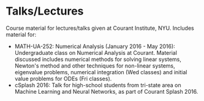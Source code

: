 # Talks/Lectures

Course material for lectures/talks given at Courant Institute, NYU. Includes material for:

* MATH-UA-252: Numerical Analysis (January 2016 - May 2016): Undergraduate class on Numerical Analysis at Courant. Material discussed includes numerical methods for solving linear systems, Newton's method and other techniques for non-linear systems, eigenvalue problems, numerical integration (Wed classes) and initial value problems for ODEs (Fri classes).
* cSplash 2016: Talk for high-school students from tri-state area on Machine Learning and Neural Networks, as part of Courant Splash 2016.
